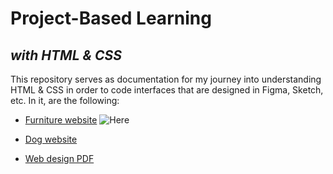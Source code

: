 # Project-Based Learning
## _with HTML & CSS_

This repository serves as documentation for my journey into understanding HTML & CSS in order to code interfaces that are designed in Figma, Sketch, etc. In it, are the following:

- [Furniture website](http://htmlpreview.github.io/?https://github.com/daudi-lazarre/html-cssProjects/blob/main/html-furniture-website/index.html)
![Here](file:///Users/lucaslazarre/Downloads/furniture_Website.png?raw=true "Title")

- [Dog website](http://htmlpreview.github.io/?https://github.com/daudi-lazarre/html-cssProjects/blob/main/html-dog-website/fundamentals.html)


- [Web design PDF](https://github.com/daudi-lazarre/html-cssProjects/blob/main/html-web-design-guidelines.pdf)